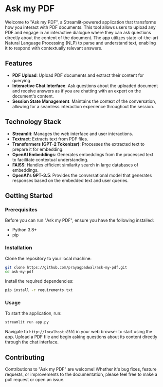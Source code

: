 # Ask my PDF

Welcome to "Ask my PDF", a Streamlit-powered application that transforms how you interact with PDF documents. This tool allows users to upload any PDF and engage in an interactive dialogue where they can ask questions directly about the content of the document. The app utilizes state-of-the-art Natural Language Processing (NLP) to parse and understand text, enabling it to respond with contextually relevant answers.

## Features

- **PDF Upload**: Upload PDF documents and extract their content for querying.
- **Interactive Chat Interface**: Ask questions about the uploaded document and receive answers as if you are chatting with an expert on the document's content.
- **Session State Management**: Maintains the context of the conversation, allowing for a seamless interaction experience throughout the session.

## Technology Stack

- **Streamlit**: Manages the web interface and user interactions.
- **Textract**: Extracts text from PDF files.
- **Transformers (GPT-2 Tokenizer)**: Processes the extracted text to prepare it for embedding.
- **OpenAI Embeddings**: Generates embeddings from the processed text to facilitate contextual understanding.
- **FAISS**: Handles efficient similarity search in large databases of embeddings.
- **OpenAI's GPT-3.5**: Provides the conversational model that generates responses based on the embedded text and user queries.

## Getting Started

### Prerequisites

Before you can run "Ask my PDF", ensure you have the following installed:
- Python 3.8+
- pip

### Installation

Clone the repository to your local machine:

```bash
git clone https://github.com/prayagpadwal/ask-my-pdf.git
cd ask-my-pdf
```

Install the required dependencies:

```bash
pip install -r requirements.txt
```

### Usage

To start the application, run:

```bash
streamlit run app.py
```

Navigate to `http://localhost:8501` in your web browser to start using the app. Upload a PDF file and begin asking questions about its content directly through the chat interface.

## Contributing

Contributions to "Ask my PDF" are welcome! Whether it's bug fixes, feature requests, or improvements to the documentation, please feel free to make a pull request or open an issue.
